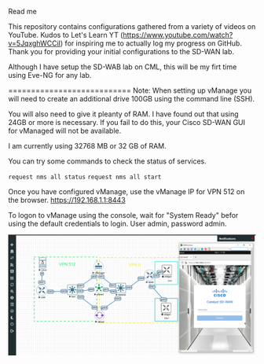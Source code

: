 Read me

This repository contains configurations gathered from a variety of videos on YouTube. Kudos to Let's Learn YT (https://www.youtube.com/watch?v=5JqxghWCCiI) for inspiring me to actually log my progress on GitHub. Thank you for providing your initial configurations to the SD-WAN lab. 

Although I have setup the SD-WAB lab on CML, this will be my firt time using Eve-NG for any lab. 


===========================
Note:
When setting up vManage you will need to create an additional drive 100GB using the command line (SSH). 

You will also need to give it pleanty of RAM. I have found out that using 24GB or more is necessary. If you fail to do this, your Cisco SD-WAN GUI for vManaged will not be available. 

I am currently using 32768 MB or 32 GB of RAM.

You can try some commands to check the status of services. 

`request nms all status`
`request nms all start`

Once you have configured vManage, use the vManage IP for VPN 512 on the browser. https://192.168.1.1:8443

To logon to vManage using the console, wait for "System Ready" befor using the default credentials to login. User admin, password admin.

![VManage Login on Ubuntu](vManage-Login.PNG)
